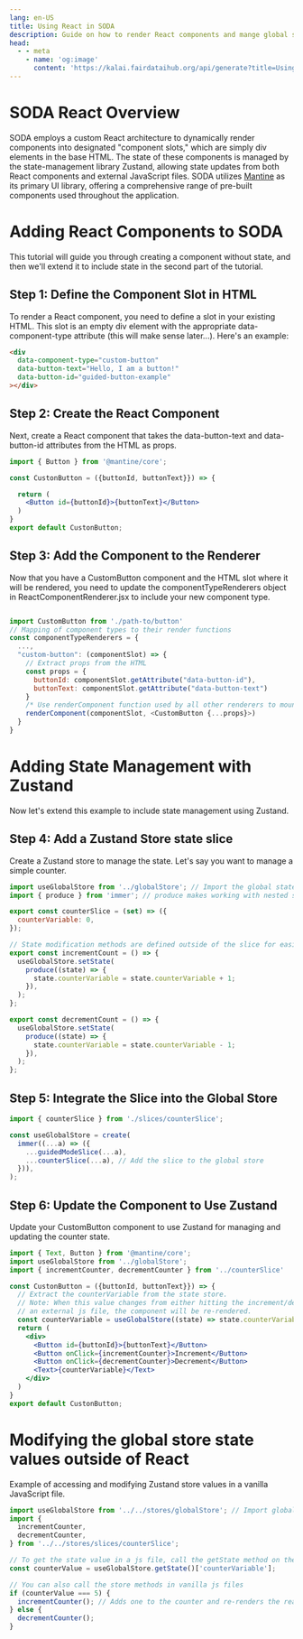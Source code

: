 ```yaml
---
lang: en-US
title: Using React in SODA
description: Guide on how to render React components and mange global state with Zustand
head:
  - - meta
    - name: 'og:image'
      content: 'https://kalai.fairdataihub.org/api/generate?title=Using%20React%20in%20SODA&description=A%20guide%20on%20how%20to%20render%20React%20components%20and%20manage%20global%20state%20with%20Zustand&app=soda-for-sparc&org=fairdataihub'
---
```


# SODA React Overview

SODA employs a custom React architecture to dynamically render components into designated "component slots," which are simply div elements in the base HTML. The state of these components is managed by the state-management library Zustand, allowing state updates from both React components and external JavaScript files. SODA utilizes [Mantine](https://mantine.dev/) as its primary UI library, offering a comprehensive range of pre-built components used throughout the application.

# Adding React Components to SODA

This tutorial will guide you through creating a component without state, and then we'll extend it to include state in the second part of the tutorial.

## Step 1: Define the Component Slot in HTML

To render a React component, you need to define a slot in your existing HTML. This slot is an empty div element with the appropriate data-component-type attribute (this will make sense later...). Here's an example:

```html
<div
  data-component-type="custom-button"
  data-button-text="Hello, I am a button!"
  data-button-id="guided-button-example"
></div>
```

## Step 2: Create the React Component

Next, create a React component that takes the data-button-text and data-button-id attributes from the HTML as props.

```jsx
import { Button } from '@mantine/core';

const CustonButton = ({buttonId, buttonText}}) => {

  return (
    <Button id={buttonId}>{buttonText}</Button>
  )
}
export default CustonButton;
```

## Step 3: Add the Component to the Renderer

Now that you have a CustomButton component and the HTML slot where it will be rendered, you need to update the componentTypeRenderers object in ReactComponentRenderer.jsx to include your new component type.

```js

import CustomButton from './path-to/button'
// Mapping of component types to their render functions
const componentTypeRenderers = {
  ...,
  "custom-button": (componentSlot) => {
    // Extract props from the HTML
    const props = {
      buttonId: componentSlot.getAttribute("data-button-id"),
      buttonText: componentSlot.getAttribute("data-button-text")
    }
    /* Use renderComponent function used by all other renderers to mount the component to the DOM */
    renderComponent(componentSlot, <CustomButton {...props}>)
  }
}
```

# Adding State Management with Zustand

Now let's extend this example to include state management using Zustand.

## Step 4: Add a Zustand Store state slice

Create a Zustand store to manage the state. Let's say you want to manage a simple counter.

```js
import useGlobalStore from '../globalStore'; // Import the global state store
import { produce } from 'immer'; // produce makes working with nested state modifications easier

export const counterSlice = (set) => ({
  counterVariable: 0,
});

// State modification methods are defined outside of the slice for easier use in non-React js files
export const incrementCount = () => {
  useGlobalStore.setState(
    produce((state) => {
      state.counterVariable = state.counterVariable + 1;
    }),
  );
};

export const decrementCount = () => {
  useGlobalStore.setState(
    produce((state) => {
      state.counterVariable = state.counterVariable - 1;
    }),
  );
};
```

## Step 5: Integrate the Slice into the Global Store

```js
import { counterSlice } from './slices/counterSlice';

const useGlobalStore = create(
  immer((...a) => ({
    ...guidedModeSlice(...a),
    ...counterSlice(...a), // Add the slice to the global store
  })),
);
```

## Step 6: Update the Component to Use Zustand

Update your CustomButton component to use Zustand for managing and updating the counter state.

```jsx
import { Text, Button } from '@mantine/core';
import useGlobalStore from '../globalStore';
import { incrementCounter, decrementCounter } from '../counterSlice'

const CustonButton = ({buttonId, buttonText}}) => {
  // Extract the counterVariable from the state store.
  // Note: When this value changes from either hitting the increment/decrement buttons or from
  // an external js file, the component will be re-rendered.
  const counterVariable = useGlobalStore((state) => state.counterVariable)
  return (
    <div>
      <Button id={buttonId}>{buttonText}</Button>
      <Button onClick={incrementCounter}>Increment</Button>
      <Button onClick={decrementCounter}>Decrement</Button>
      <Text>{counterVariable}</Text>
    </div>
  )
}
export default CustonButton;
```

# Modifying the global store state values outside of React

Example of accessing and modifying Zustand store values in a vanilla JavaScript file.

```js
import useGlobalStore from '../../stores/globalStore'; // Import global store to retrieve state
import {
  incrementCounter,
  decrementCounter,
} from '../../stores/slices/counterSlice';

// To get the state value in a js file, call the getState method on the store
const counterValue = useGlobalStore.getState()['counterVariable'];

// You can also call the store methods in vanilla js files
if (counterValue === 5) {
  incrementCounter(); // Adds one to the counter and re-renders the react components that use it
} else {
  decrementCounter();
}
```

